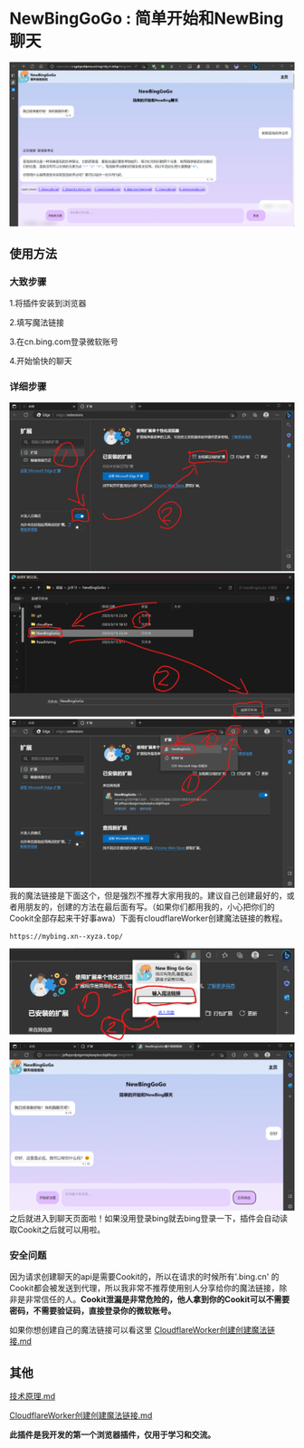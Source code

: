 # NewBingGoGo : 简单开始和NewBing聊天

![和newbing聊天的图片](./ReadMeImg/1.png)


## 使用方法

### 大致步骤
1.将插件安装到浏览器

2.填写魔法链接

3.在cn.bing.com登录微软账号

4.开始愉快的聊天

### 详细步骤
![](./ReadMeImg/4.png)
![](./ReadMeImg/5.png)
![](./ReadMeImg/6.png)
我的魔法链接是下面这个，但是强烈不推荐大家用我的。建议自己创建最好的，或者用朋友的，创建的方法在最后面有写。（如果你们都用我的，小心把你们的Cookit全部存起来干好事awa）下面有cloudflareWorker创建魔法链接的教程。
~~~
https://mybing.xn--xyza.top/
~~~
![](./ReadMeImg/7.png)
![](./ReadMeImg/8.png)
之后就进入到聊天页面啦！如果没用登录bing就去bing登录一下，插件会自动读取Cookit之后就可以用啦。


### 安全问题
因为请求创建聊天的api是需要Cookit的，所以在请求的时候所有'.bing.cn' 的Cookit都会被发送到代理，所以我非常不推荐使用别人分享给你的魔法链接，除非是非常信任的人。**Cookit泄漏是非常危险的，他人拿到你的Cookit可以不需要密码，不需要验证码，直接登录你的微软账号。**

如果你想创建自己的魔法链接可以看这里 [CloudflareWorker创建创建魔法链接.md](./CloudflareWorker%E5%88%9B%E5%BB%BA%E5%88%9B%E5%BB%BA%E9%AD%94%E6%B3%95%E9%93%BE%E6%8E%A5.md)



## 其他

[技术原理.md](./%E6%8A%80%E6%9C%AF%E5%8E%9F%E7%90%86.md)


[CloudflareWorker创建创建魔法链接.md](./CloudflareWorker%E5%88%9B%E5%BB%BA%E5%88%9B%E5%BB%BA%E9%AD%94%E6%B3%95%E9%93%BE%E6%8E%A5.md)



**此插件是我开发的第一个浏览器插件，仅用于学习和交流。**




